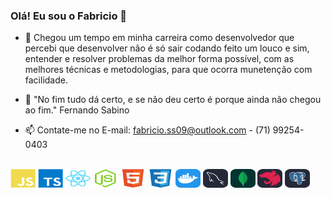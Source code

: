 ### Olá! Eu sou o Fabricio 👋


- 🌱 Chegou um tempo em minha carreira como desenvolvedor que percebi que
desenvolver não é só sair codando feito um louco e sim, entender e resolver
problemas da melhor forma possível, com as melhores técnicas e
metodologias, para que ocorra munetenção com facilidade.


- 💭 "No fim tudo dá certo, e se não deu certo é porque ainda não chegou ao fim."  Fernando Sabino
- 📫 Contate-me no E-mail: fabricio.ss09@outlook.com - (71) 99254-0403

<div style="display: inline_block"><br>
  <img align="center" alt="Js" height="30" width="40" src="https://raw.githubusercontent.com/devicons/devicon/master/icons/javascript/javascript-plain.svg">
  <img align="center" alt="Ts" height="30" width="40" src="https://raw.githubusercontent.com/devicons/devicon/master/icons/typescript/typescript-plain.svg">
  <img align="center" alt="React" height="30" width="40" src="https://raw.githubusercontent.com/devicons/devicon/master/icons/react/react-original.svg">
  <img align="center" alt="React" height="30" width="40" src="https://raw.githubusercontent.com/devicons/devicon/master/icons/nodejs/nodejs-original.svg"> 
  <img align="center" alt="HTML" height="30" width="40" src="https://raw.githubusercontent.com/devicons/devicon/master/icons/html5/html5-original.svg">
  <img align="center" alt="CSS" height="30" width="40" src="https://raw.githubusercontent.com/devicons/devicon/master/icons/css3/css3-original.svg">
  <img align="center" alt="CSS" height="30" width="40" src="https://github.com/tandpfun/skill-icons/blob/main/icons/Docker.svg">
  <img align="center" alt="CSS" height="30" width="40" src="https://github.com/tandpfun/skill-icons/blob/main/icons/MySQL-Dark.svg">
  <img align="center" alt="CSS" height="30" width="40" src="https://github.com/tandpfun/skill-icons/blob/main/icons/MongoDB.svg">
  <img align="center" alt="CSS" height="30" width="40" src="https://github.com/tandpfun/skill-icons/blob/main/icons/NestJS-Dark.svg">
  <img align="center" alt="CSS" height="30" width="40" src="https://github.com/tandpfun/skill-icons/blob/main/icons/PostgreSQL-Dark.svg">
</div>

